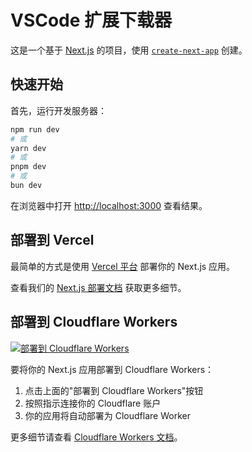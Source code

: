 # VSCode 扩展下载器

这是一个基于 [Next.js](https://nextjs.org) 的项目，使用 [`create-next-app`](https://nextjs.org/docs/app/api-reference/cli/create-next-app) 创建。

## 快速开始

首先，运行开发服务器：

```bash
npm run dev
# 或
yarn dev
# 或
pnpm dev
# 或
bun dev
```

在浏览器中打开 [http://localhost:3000](http://localhost:3000) 查看结果。

## 部署到 Vercel

最简单的方式是使用 [Vercel 平台](https://vercel.com/new?utm_medium=default-template&filter=next.js&utm_source=create-next-app&utm_campaign=create-next-app-readme) 部署你的 Next.js 应用。

查看我们的 [Next.js 部署文档](https://nextjs.org/docs/app/building-your-application/deploying) 获取更多细节。

## 部署到 Cloudflare Workers

[![部署到 Cloudflare Workers](https://deploy.workers.cloudflare.com/button)](https://deploy.workers.cloudflare.com/?url=https://github.com/adam-ikari/vscode-extensions-downloader)

要将你的 Next.js 应用部署到 Cloudflare Workers：

1. 点击上面的"部署到 Cloudflare Workers"按钮
2. 按照指示连接你的 Cloudflare 账户
3. 你的应用将自动部署为 Cloudflare Worker

更多细节请查看 [Cloudflare Workers 文档](https://developers.cloudflare.com/workers/)。